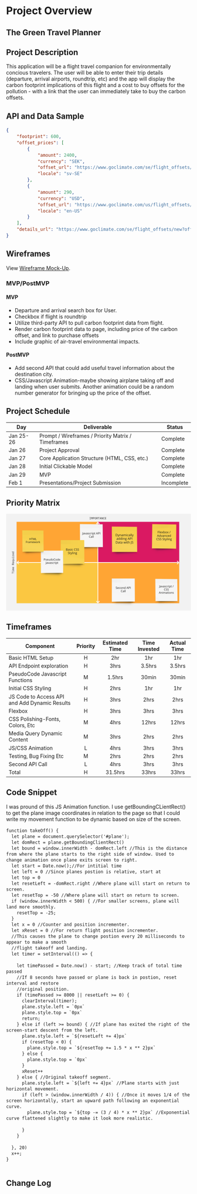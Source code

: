 # Project Overview

## The Green Travel Planner


## Project Description
This application will be a flight travel companion for environmentally concious travelers. The user will be 
able to enter their trip details (departure, arrival airports, roundtrip, etc) and the app will display the
carbon footprint implications of this flight and a cost to buy offsets for the pollution - with a link that 
the user can immediately take to buy the carbon offsets.

## API and Data Sample

```json
{
    "footprint": 600,
    "offset_prices": [
        {
            "amount": 2400,
            "currency": "SEK",
            "offset_url": "https://www.goclimate.com/se/flight_offsets/new?offset_params=economy%2CIND%2CSFO",
            "locale": "sv-SE"
        },
        {
            "amount": 290,
            "currency": "USD",
            "offset_url": "https://www.goclimate.com/us/flight_offsets/new?offset_params=economy%2CIND%2CSFO",
            "locale": "en-US"
        }
    ],
    "details_url": "https://www.goclimate.com/se/flight_offsets/new?offset_params=economy%2CIND%2CSFO"
}
```

## Wireframes

View [Wireframe Mock-Up](https://wireframe.cc/IM9yaq).

### MVP/PostMVP

#### MVP 
- Departure and arrival search box for User.
- Checkbox if flight is roundtrip
- Utilize third-party API to pull carbon footprint data from flight.
- Render carbon footprint data to page, including price of the carbon offset, and link to purchase offsets
- Include graphic of air-travel environmental impacts.

#### PostMVP  
- Add second API that could add useful travel information about the destination city. 
- CSS/Javascript Animation-maybe showing airplane taking off and landing when user submits. Another
  animation could be a random number generator for bringing up the price of the offset.

## Project Schedule

|  Day | Deliverable | Status
|---|---| ---|
|Jan 25-26| Prompt / Wireframes / Priority Matrix / Timeframes | Complete
|Jan 26| Project Approval | Complete
|Jan 27| Core Application Structure (HTML, CSS, etc.) | Complete
|Jan 28| Initial Clickable Model  | Complete
|Jan 29| MVP | Complete
|Feb 1| Presentations/Project Submission | Incomplete

## Priority Matrix
![priority_matrix](./priority_matrix.png)



## Timeframes


| Component | Priority | Estimated Time | Time Invested | Actual Time |
| --- | :---: |  :---: | :---: | :---: |
| Basic HTML Setup | H | 2hr| 1hr |1hr |
| API Endpoint exploration | H |3hrs |3.5hrs|3.5hrs  |
|PseudoCode Javascript Functions|M|1.5hrs|30min|30min|
|Initial CSS Styling|H|2hrs|1hr|1hr|
|JS Code to Access API and Add Dynamic Results|H|3hrs|2hrs|2hrs|
|Flexbox|H|3hrs|3hrs|3hrs|
|CSS Polishing-Fonts, Colors, Etc|M|4hrs|12hrs|12hrs|
|Media Query Dynamic Content|M|3hrs|2hrs|2hrs|
|JS/CSS Animation|L|4hrs|3hrs|3hrs|
|Testing, Bug Fixing Etc|M|2hrs|2hrs|2hrs|
|Second API Call|L|4hrs|3hrs|3hrs|
| Total | H | 31.5hrs| 33hrs | 33hrs |

## Code Snippet

I was pround of this JS Animation function. I use getBoundingCLientRect() to get the
plane image coordinates in relation to the page so that I could write my movement 
function to be dynamic based on size of the screen. 
```
function takeOff() {
  let plane = document.querySelector('#plane');
  let domRect = plane.getBoundingClientRect()
  let bound = window.innerWidth - domRect.left //This is the distance from where the plane starts to the right side of window. Used to change animation once plane exits screen to right. 
  let start = Date.now();//For intitial time
  let left = 0 //Since planes postion is relative, start at 
  let top = 0
  let resetLeft = -domRect.right //Where plane will start on return to screen.
  let resetTop = -50 //Where plane will start on return to screen.
  if (window.innerWidth < 500) { //For smaller screens, plane will land more smoothly.
    resetTop = -25;
  }
  let x = 0 //Counter and position incrementer. 
  let xReset = 0 //For return flight position incrementer. 
  //This causes the plane to change postion every 20 milliseconds to appear to make a smooth
  //flight takeoff and landing. 
  let timer = setInterval(() => {

    let timePassed = Date.now() - start; //Keep track of total time passed
    //If 8 seconds have passed or plane is back in postion, reset interval and restore
    //original position. 
    if (timePassed >= 8000 || resetLeft >= 0) {
      clearInterval(timer);
      plane.style.left = `0px`
      plane.style.top = `0px`
      return;
    } else if (left >= bound) { //If plane has exited the right of the screen-start descent from the left. 
      plane.style.left = `${resetLeft += 4}px`
      if (resetTop < 0) {
        plane.style.top = `${resetTop += 1.5 * x ** 2}px`
      } else {
        plane.style.top = `0px`
      }
      xReset++
    } else { //Original takeoff segment. 
      plane.style.left = `${left += 4}px` //Plane starts with just horizontal movement.
      if (left > (window.innerWidth / 4)) { //Once it moves 1/4 of the screen horizontally, start an upward path following an exponential curve.
        plane.style.top = `${top -= (3 / 4) * x ** 2}px` //Exponential curve flattened slightly to make it look more realistic. 

      }
    }

  }, 20)
  x++;
}


```

## Change Log
  
